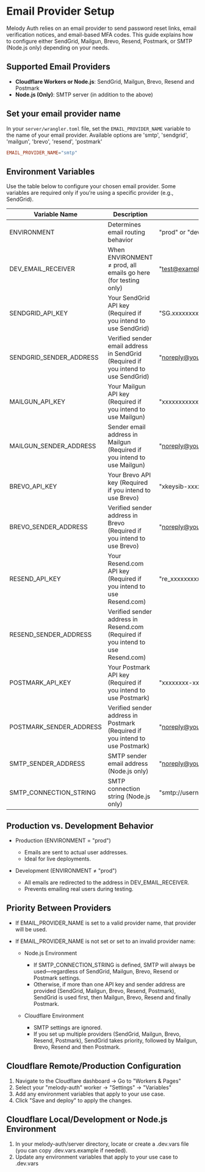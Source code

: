 # Email Provider Setup
Melody Auth relies on an email provider to send password reset links, email verification notices, and email-based MFA codes. This guide explains how to configure either SendGrid, Mailgun, Brevo, Resend, Postmark, or SMTP (Node.js only) depending on your needs.

## Supported Email Providers
- **Cloudflare Workers or Node.js**: SendGrid, Mailgun, Brevo, Resend and Postmark
-	**Node.js (Only)**: SMTP server (in addition to the above)

## Set your email provider name
In your `server/wrangler.toml` file, set the `EMAIL_PROVIDER_NAME` variable to the name of your email provider. Available options are 'smtp', 'sendgrid', 'mailgun', 'brevo', 'resend', 'postmark'
```toml
EMAIL_PROVIDER_NAME="smtp"
```

## Environment Variables
Use the table below to configure your chosen email provider. Some variables are required only if you’re using a specific provider (e.g., SendGrid).

| Variable Name | Description | Example Value |
|---------------|-------------|---------------|
| ENVIRONMENT | Determines email routing behavior | "prod" or "dev" |
| DEV_EMAIL_RECEIVER | When ENVIRONMENT ≠ prod, all emails go here (for testing only) | "test@example.com" |
| SENDGRID_API_KEY | Your SendGrid API key (Required if you intend to use SendGrid) | "SG.xxxxxxxxxxxxxxxxxxxxxxxx" |
| SENDGRID_SENDER_ADDRESS | Verified sender email address in SendGrid (Required if you intend to use SendGrid) | "noreply@yourdomain.com" |
| MAILGUN_API_KEY | Your Mailgun API key (Required if you intend to use Mailgun) | "xxxxxxxxxxxxxxxxxx-xxxxxxxxx" |
| MAILGUN_SENDER_ADDRESS | Sender email address in Mailgun (Required if you intend to use Mailgun) | "noreply@yourdomain.com" |
| BREVO_API_KEY | Your Brevo API key (Required if you intend to use Brevo) | "xkeysib-xxxxxxxxxxxxxxxxxxxxxxxx" |
| BREVO_SENDER_ADDRESS | Verified sender address in Brevo (Required if you intend to use Brevo) | "noreply@yourdomain.com" |
| RESEND_API_KEY | Your Resend.com API key (Required if you intend to use Resend.com) | "re_xxxxxxxxxxxxxxxxxxxxxxx" |
| RESEND_SENDER_ADDRESS | Verified sender address in Resend.com (Required if you intend to use Resend.com) |
| POSTMARK_API_KEY | Your Postmark API key (Required if you intend to use Postmark) | "xxxxxxxx-xxxx-xxxx-xxxx-xxxxxxxxxxxx" |
| POSTMARK_SENDER_ADDRESS | Verified sender address in Postmark (Required if you intend to use Postmark) | "noreply@yourdomain.com" |
| SMTP_SENDER_ADDRESS | SMTP sender email address (Node.js only) | "noreply@yourdomain.com" |
| SMTP_CONNECTION_STRING | SMTP connection string (Node.js only) | "smtp://username:password@smtp.mailserver.com:587" |

## Production vs. Development Behavior
- Production (ENVIRONMENT = "prod")
  - Emails are sent to actual user addresses.
  - Ideal for live deployments.

- Development (ENVIRONMENT ≠ "prod")
  - All emails are redirected to the address in DEV_EMAIL_RECEIVER.
  - Prevents emailing real users during testing.

## Priority Between Providers
- If EMAIL_PROVIDER_NAME is set to a valid provider name, that provider will be used.

- If EMAIL_PROVIDER_NAME is not set or set to an invalid provider name:
  - Node.js Environment
    - If SMTP_CONNECTION_STRING is defined, SMTP will always be used—regardless of SendGrid, Mailgun, Brevo, Resend or Postmark settings.
    - Otherwise, if more than one API key and sender address are provided (SendGrid, Mailgun, Brevo, Resend, Postmark), SendGrid is used first, then Mailgun, Brevo, Resend and finally Postmark.

  - Cloudflare Environment
    - SMTP settings are ignored.
    - If you set up multiple providers (SendGrid, Mailgun, Brevo, Resend, Postmark), SendGrid takes priority, followed by Mailgun, Brevo, Resend and then Postmark.

## Cloudflare Remote/Production Configuration
1. Navigate to the Cloudflare dashboard -> Go to "Workers & Pages"
2. Select your "melody-auth" worker -> "Settings" -> "Variables"
3. Add any environment variables that apply to your use case.
4. Click "Save and deploy" to apply the changes.

## Cloudflare Local/Development or Node.js Environment
1. In your melody-auth/server directory, locate or create a .dev.vars file (you can copy .dev.vars.example if needed).
2. Update any environment variables that apply to your use case to .dev.vars
